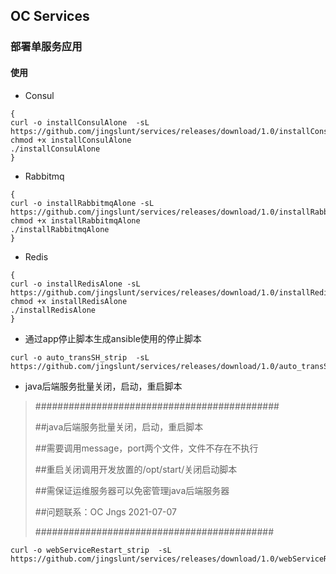 ## OC Services
### 部署单服务应用

#### 使用
- Consul 
```shell 
{
curl -o installConsulAlone  -sL https://github.com/jingslunt/services/releases/download/1.0/installConsulAlone
chmod +x installConsulAlone
./installConsulAlone
}
```

- Rabbitmq 

```shell
{
curl -o installRabbitmqAlone -sL https://github.com/jingslunt/services/releases/download/1.0/installRabbitmqAlone
chmod +x installRabbitmqAlone
./installRabbitmqAlone
}
```

- Redis
```shell
{
curl -o installRedisAlone -sL https://github.com/jingslunt/services/releases/download/1.0/installRedisAlone
chmod +x installRedisAlone
./installRedisAlone
}
```

- 通过app停止脚本生成ansible使用的停止脚本
```
curl -o auto_transSH_strip  -sL https://github.com/jingslunt/services/releases/download/1.0/auto_transSH_strip
```
- java后端服务批量关闭，启动，重启脚本

> ############################################ 
>
> ##java后端服务批量关闭，启动，重启脚本 
>
> ##需要调用message，port两个文件，文件不存在不执行 
>
> ##重启关闭调用开发放置的/opt/start/关闭启动脚本 
>
> ##需保证运维服务器可以免密管理java后端服务器 
>
> ##问题联系：OC Jngs  2021-07-07 
>
> ########################################### 
 

```
curl -o webServiceRestart_strip  -sL https://github.com/jingslunt/services/releases/download/1.0/webServiceRestart_strip
```
